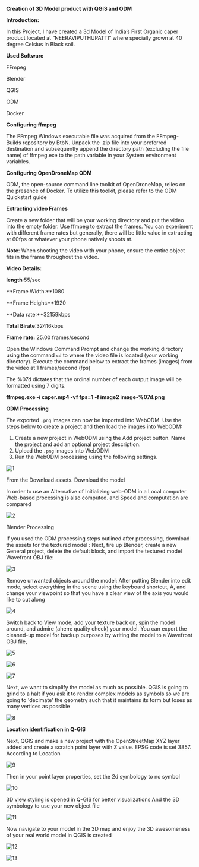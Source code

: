**Creation of 3D Model product with QGIS and ODM**  

**Introduction:**

In this Project, I have created a 3d Model of India’s First Organic caper product located at “NEERAVIPUTHUPATTI” where specially grown at 40 degree Celsius in Black soil. 

**Used Software** 

FFmpeg

Blender 

QGIS

ODM 

Docker

**Configuring ffmpeg**

The FFmpeg Windows executable file was acquired from the FFmpeg-Builds repository by BtbN. Unpack the .zip file into your preferred destination and subsequently append the directory path (excluding the file name) of ffmpeg.exe to the path variable in your System environment variables.

**Configuring OpenDroneMap ODM**

ODM, the open-source command line toolkit of OpenDroneMap, relies on the presence of Docker. To utilize this toolkit, please refer to the ODM Quickstart guide

**Extracting video Frames** 

Create a new folder that will be your working directory  and put the video into the empty folder. Use ffmpeg to extract the  frames. You can experiment with different frame rates but generally,  there will be little value in extracting at 60fps or whatever your phone  natively shoots at.

**Note**: When shooting the video with your phone, ensure the entire object fits in the frame throughout the video.

**Video Details:**

**length**:55/sec

**Frame Width:**1080

**Frame Height:**1920

**Data rate:**32159kbps

**Total Birate**:32416kbps

**Frame rate:** 25.00 frames/second

Open the Windows Command Prompt and change the working directory using the command `cd` to where the video file is located (your working directory). Execute  the command below to extract the frames (images) from the video at 1  frames/second (fps)

The %07d dictates that the ordinal number of each output image will be formatted using 7 digits.

**ffmpeg.exe -i caper.mp4 -vf fps=1 -f image2 image-%07d.png**

**ODM Processing**

The exported `.png` images can now be imported into WebODM. Use the steps below to create a project and then load the images into WebODM:

1. Create a new project in WebODM using the Add project button. Name the project and add an optional project description.
2. Upload the `.png`  images into WebODM
3. Run the WebODM processing using the following settings.
   
![1](https://github.com/naren-7117/3d/assets/128035374/ea0dc4ca-1d27-4566-b1cb-31b49064c472)

From the Download assets. Download the model 

In order to use an Alternative of Initializing web-ODM in a Local computer Web-based processing is also computed. and Speed and computation are compared

![2](https://github.com/naren-7117/3d/assets/128035374/01bde6f7-43dd-4eb5-b34e-94eca6c66668)

Blender Processing

If you used the ODM processing steps outlined after processing, download the assets for the textured model :
Next, fire up Blender, create a new General project, delete the default block, and import the textured model Wavefront OBJ file:

![3](https://github.com/naren-7117/3d/assets/128035374/1a8b7be4-8db8-4d54-9779-03da255e6532)

Remove unwanted objects around the model: After putting Blender into edit mode, select everything in the scene using the keyboard shortcut, A, and change your viewpoint so that you have a clear view of the axis you would like to cut along

![4](https://github.com/naren-7117/3d/assets/128035374/98b2a9e7-e072-452c-8d86-9420a166d2d8)

Switch back to View mode, add your texture back on, spin the model around, and admire (ahem: quality check) your model. You can export the cleaned-up model for backup purposes by writing the model to a Wavefront OBJ file,

![5](https://github.com/naren-7117/3d/assets/128035374/349fc219-2455-44d6-aa9d-7b18cfbfa176)

![6](https://github.com/naren-7117/3d/assets/128035374/3732a95f-e636-4da5-a826-838a5c2a399c)

![7](https://github.com/naren-7117/3d/assets/128035374/38859163-3fef-453b-bc59-1f6c17c77f85)


Next, we want to simplify the model as much as possible. QGIS is going to grind to a halt if you ask it to render complex models as symbols so we are going to 'decimate' the geometry such that it maintains its form but loses as many vertices as possible

![8](https://github.com/naren-7117/3d/assets/128035374/ada91879-89d9-456d-b883-09e74391a3ae)


**Location identification in Q-GIS** 

Next, QGIS and make a new project with the OpenStreetMap XYZ layer added and create a scratch point layer with Z value. EPSG code is set 3857. According to Location

![9](https://github.com/naren-7117/3d/assets/128035374/21124264-d45f-4f82-86f5-616dd11485a8)

Then in your point layer properties, set the 2d symbology to no symbol

![10](https://github.com/naren-7117/3d/assets/128035374/d98a02bf-3ed1-424c-b9bc-26710bbf6784)


3D view styling is opened in Q-GIS for better visualizations  And the 3D symbology to use your new object file

![11](https://github.com/naren-7117/3d/assets/128035374/e30bd506-adfb-4d43-a117-40fb86e82d03)


Now navigate to your model in the 3D map and enjoy the 3D awesomeness of your real world model in QGIS is created 

![12](https://github.com/naren-7117/3d/assets/128035374/9221ca8f-1b07-4e77-9223-d5d7047593d7)

![13](https://github.com/naren-7117/3d/assets/128035374/58689837-49c6-4061-8e3d-61d0c94eea3d)

